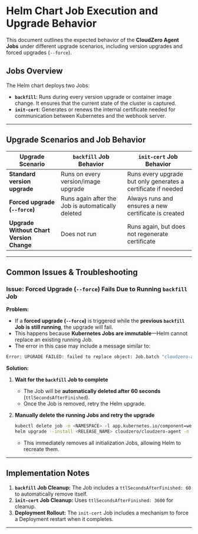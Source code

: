 # **Helm Chart Job Execution and Upgrade Behavior**

This document outlines the expected behavior of the **CloudZero Agent Jobs** under different upgrade scenarios, including version upgrades and forced upgrades (`--force`).

## **Jobs Overview**
The Helm chart deploys two Jobs:  
- **`backfill`**: Runs during every version upgrade or container image change. It ensures that the current state of the cluster is captured.  
- **`init-cert`**: Generates or renews the internal certificate needed for communication between Kubernetes and the webhook server.  

---

## **Upgrade Scenarios and Job Behavior**
| Upgrade Scenario            | `backfill` Job Behavior | `init-cert` Job Behavior |
|-----------------------------|------------------------|--------------------------|
| **Standard version upgrade** | Runs on every version/image upgrade | Runs every upgrade but only generates a certificate if needed |
| **Forced upgrade (`--force`)** | Runs again after the Job is automatically deleted | Always runs and ensures a new certificate is created |
| **Upgrade Without Chart Version Change** | Does not run | Runs again, but does not regenerate certificate |

---
## **Common Issues & Troubleshooting**
### **Issue: Forced Upgrade (`--force`) Fails Due to Running `backfill` Job**
**Problem:**  
- If a **forced upgrade (`--force`)** is triggered while the **previous `backfill` Job is still running**, the upgrade will fail.
- This happens because **Kubernetes Jobs are immutable**—Helm cannot replace an existing running Job.
- The error in this case may include a message similar to:
```sh
Error: UPGRADE FAILED: failed to replace object: Job.batch "cloudzero-agent-backfill"
```
**Solution:**  
1. **Wait for the `backfill` Job to complete**  
   - The Job will be **automatically deleted after 60 seconds** (`ttlSecondsAfterFinished`).
   - Once the Job is removed, retry the Helm upgrade.

2. **Manually delete the running Jobs and retry the upgrade**  
   ```sh
   kubectl delete job -n <NAMESPACE> -l app.kubernetes.io/component=webhook-server
   helm upgrade --install <RELEASE_NAME> cloudzero/cloudzero-agent -n <NAMESPACE> --version <version> --force
   ```
   - This immediately removes all initialization Jobs, allowing Helm to recreate them.

---
## **Implementation Notes**
1. **`backfill` Job Cleanup:** The Job includes a `ttlSecondsAfterFinished: 60` to automatically remove itself.
2. **`init-cert` Job Cleanup:** Uses `ttlSecondsAfterFinished: 3600` for cleanup.
3. **Deployment Rollout:** The `init-cert` Job includes a mechanism to force a Deployment restart when it completes.

---
